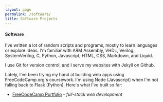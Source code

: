 ```yaml
---
layout: page
permalink: /software/
title: Software Projects
---
```


#### Software

I've written a lot of random scripts and programs, mostly to learn languages or explore ideas. I'm familiar with ARM Assembly, VHDL, Verilog, SystemVerilog, C, Python, Javascript, HTML, CSS, Markdown, and Liquid. 

I use Git for version control, and I serve my websites with Jekyll on Github.  

Lately, I've been trying my hand at building web apps using FreeCodeCamp.org's coursework. I'm using Node (Javascript) when I'm not falling back to Flask (Python). Here's what I've built so far:

- <a href="/webdev/">FreeCodeCamp Portfolio</a> - <em>full-stack web development</em>

